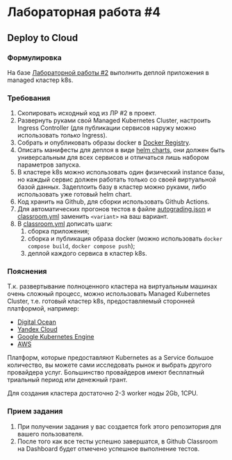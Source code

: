 # Лабораторная работа #4

## Deploy to Cloud

### Формулировка

На базе [Лабораторной работы #2](https://github.com/bmstu-rsoi/lab2-template) выполнить деплой приложения в managed
кластер k8s.

### Требования

1. Скопировать исходный код из ЛР #2 в проект.
2. Развернуть руками свой Managed Kubernetes Cluster, настроить Ingress Controller (для публикации сервисов наружу можно
   использовать _только_ Ingress).
4. Собрать и опубликовать образы docker в [Docker Registry](https://hub.docker.com/).
5. Описать манифесты для деплоя в виде [helm charts](https://helm.sh/docs/topics/charts/), они должен быть универсальным
   для всех сервисов и отличаться лишь набором параметров запуска.
6. В кластере k8s можно использовать один физический instance базы, но каждый сервис должен работать только со своей
   виртуальной базой данных. Задеплоить базу в кластер можно руками, либо использовать уже готовый helm chart.
7. Код хранить на Github, для сборки использовать Github Actions.
8. Для автоматических прогонов тестов в файле [autograding.json](.github/classroom/autograding.json)
   и [classroom.yml](.github/workflows/classroom.yml) заменить `<variant>` на ваш вариант.
9. В [classroom.yml](.github/workflows/classroom.yml) дописать шаги:
    1. сборка приложения;
    2. сборка и публикация образа docker (можно использовать `docker compose build`, `docker compose push`);
    3. деплой каждого сервиса в кластер k8s.

### Пояснения

Т.к. развертывание полноценного кластера на виртуальным машинах очень сложный процесс, можно использовать Managed
Kubernetes Cluster, т.е. готовый кластер k8s, предоставляемый сторонней платформой, например:

* [Digital Ocean](https://www.digitalocean.com/products/kubernetes/)
* [Yandex Cloud](https://cloud.yandex.ru/services/managed-kubernetes)
* [Google Kubernetes Engine](https://cloud.google.com/kubernetes-engine)
* [AWS](https://aws.amazon.com/ru/eks/)

Платформ, которые предоставляют Kubernetes as a Service большое количество, вы можете сами исследовать рынок и выбрать
другого провайдера услуг. Большинство провайдеров имеют бесплатный триальный период или денежный грант.

Для создания кластера достаточно 2-3 worker ноды 2Gb, 1CPU.

### Прием задания

1. При получении задания у вас создается fork этого репозитория для вашего пользователя.
2. После того как все тесты успешно завершатся, в Github Classroom на Dashboard будет отмечено успешное выполнение
   тестов.
